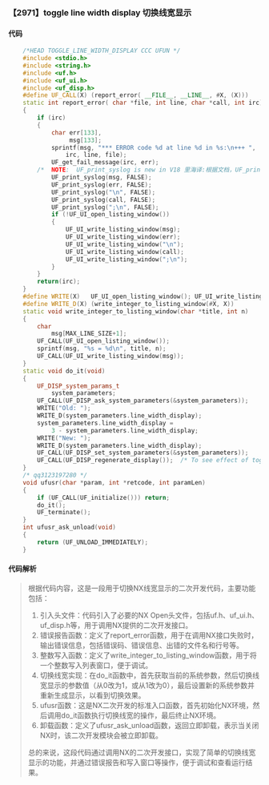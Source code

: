 ### 【2971】toggle line width display 切换线宽显示

#### 代码

```cpp
    /*HEAD TOGGLE_LINE_WIDTH_DISPLAY CCC UFUN */  
    #include <stdio.h>  
    #include <string.h>  
    #include <uf.h>  
    #include <uf_ui.h>  
    #include <uf_disp.h>  
    #define UF_CALL(X) (report_error( __FILE__, __LINE__, #X, (X)))  
    static int report_error( char *file, int line, char *call, int irc)  
    {  
        if (irc)  
        {  
            char err[133],  
                 msg[133];  
            sprintf(msg, "*** ERROR code %d at line %d in %s:\n+++ ",  
                irc, line, file);  
            UF_get_fail_message(irc, err);  
        /*  NOTE:  UF_print_syslog is new in V18 里海译:根据文档，UF_print_syslog是在V18版本中新增的函数。因此，对于“UF_print_syslog是V18新增的”这个问题，我的回答是：UF_print_syslog是V18新增的。 */  
            UF_print_syslog(msg, FALSE);  
            UF_print_syslog(err, FALSE);  
            UF_print_syslog("\n", FALSE);  
            UF_print_syslog(call, FALSE);  
            UF_print_syslog(";\n", FALSE);  
            if (!UF_UI_open_listing_window())  
            {  
                UF_UI_write_listing_window(msg);  
                UF_UI_write_listing_window(err);  
                UF_UI_write_listing_window("\n");  
                UF_UI_write_listing_window(call);  
                UF_UI_write_listing_window(";\n");  
            }  
        }  
        return(irc);  
    }  
    #define WRITE(X)   UF_UI_open_listing_window(); UF_UI_write_listing_window(X)  
    #define WRITE_D(X) (write_integer_to_listing_window(#X, X))  
    static void write_integer_to_listing_window(char *title, int n)  
    {  
        char  
            msg[MAX_LINE_SIZE+1];  
        UF_CALL(UF_UI_open_listing_window());  
        sprintf(msg, "%s = %d\n", title, n);  
        UF_CALL(UF_UI_write_listing_window(msg));  
    }  
    static void do_it(void)  
    {  
        UF_DISP_system_params_t  
            system_parameters;  
        UF_CALL(UF_DISP_ask_system_parameters(&system_parameters));  
        WRITE("Old: ");  
        WRITE_D(system_parameters.line_width_display);  
        system_parameters.line_width_display =  
            3 - system_parameters.line_width_display;  
        WRITE("New: ");  
        WRITE_D(system_parameters.line_width_display);  
        UF_CALL(UF_DISP_set_system_parameters(&system_parameters));  
        UF_CALL(UF_DISP_regenerate_display());  /* To see effect of toggle! 里海译:To see effect of toggle!的翻译是“查看切换效果！”。 */  
    }  
    /* qq3123197280 */  
    void ufusr(char *param, int *retcode, int paramLen)  
    {  
        if (UF_CALL(UF_initialize())) return;  
        do_it();  
        UF_terminate();  
    }  
    int ufusr_ask_unload(void)  
    {  
        return (UF_UNLOAD_IMMEDIATELY);  
    }

```

#### 代码解析

> 根据代码内容，这是一段用于切换NX线宽显示的二次开发代码，主要功能包括：
>
> 1. 引入头文件：代码引入了必要的NX Open头文件，包括uf.h、uf_ui.h、uf_disp.h等，用于调用NX提供的二次开发接口。
> 2. 错误报告函数：定义了report_error函数，用于在调用NX接口失败时，输出错误信息，包括错误码、错误信息、出错的文件名和行号等。
> 3. 整数写入函数：定义了write_integer_to_listing_window函数，用于将一个整数写入列表窗口，便于调试。
> 4. 切换线宽实现：在do_it函数中，首先获取当前的系统参数，然后切换线宽显示的参数值（从0改为1，或从1改为0），最后设置新的系统参数并重新生成显示，以看到切换效果。
> 5. ufusr函数：这是NX二次开发的标准入口函数，首先初始化NX环境，然后调用do_it函数执行切换线宽的操作，最后终止NX环境。
> 6. 卸载函数：定义了ufusr_ask_unload函数，返回立即卸载，表示当关闭NX时，该二次开发模块会被立即卸载。
>
> 总的来说，这段代码通过调用NX的二次开发接口，实现了简单的切换线宽显示的功能，并通过错误报告和写入窗口等操作，便于调试和查看运行结果。
>
